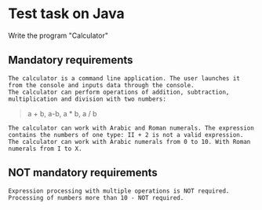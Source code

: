 # Test task on Java

Write the program "Calculator"
## Mandatory requirements

    The calculator is a command line application. The user launches it from the console and inputs data through the console.
    The calculator can perform operations of addition, subtraction, multiplication and division with two numbers:

> a + b, a-b, a * b, a / b

    The calculator can work with Arabic and Roman numerals. The expression contains the numbers of one type: II + 2 is not a valid expression.
    The calculator can work with Arabic numerals from 0 to 10. With Roman numerals from I to X.

## NOT mandatory requirements

    Expression processing with multiple operations is NOT required.
    Processing of numbers more than 10 - NOT required.
